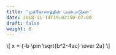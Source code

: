 ```yaml
---
title: 'முக்கோணத்தின் பயன்பாடுகள்'
date: 2018-11-14T19:02:50-07:00
draft: false
weight: 8
---
```



\\[ x = {-b \pm \sqrt{b^2-4ac} \over 2a} \\]
